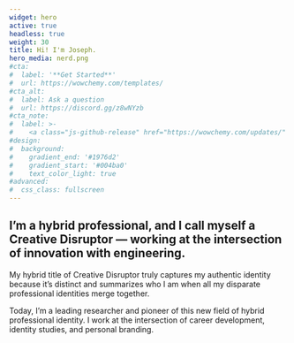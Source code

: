```yaml
---
widget: hero
active: true
headless: true
weight: 30
title: Hi! I'm Joseph.
hero_media: nerd.png
#cta:
#  label: '**Get Started**'
#  url: https://wowchemy.com/templates/
#cta_alt:
#  label: Ask a question
#  url: https://discord.gg/z8wNYzb
#cta_note:
#  label: >-
#    <a class="js-github-release" href="https://wowchemy.com/updates/" data-repo="gcushen/hugo-academic">Latest release<!-- V --></a><div style="text-shadow: none;"><a class="github-button" href="https://github.com/wowchemy/wowchemy-hugo-modules" data-icon="octicon-star" data-size="large" data-show-count="true" aria-label="Star">Star Wowchemy site builder for Hugo</a></div><div style="text-shadow: none;"><a class="github-button" href="https://github.com/wowchemy/starter-academic" data-icon="octicon-star" data-size="large" data-show-count="true" aria-label="Star">Star the Academic template</a></div>
#design:
#  background:
#    gradient_end: '#1976d2'
#    gradient_start: '#004ba0'
#    text_color_light: true
#advanced:
#  css_class: fullscreen
---
```

## I’m a hybrid professional, and I call myself a Creative Disruptor — working at the intersection of innovation with engineering.  

My hybrid title of Creative Disruptor truly captures my authentic identity because it’s distinct and summarizes who I am when all my disparate professional identities merge together.

Today, I’m a leading researcher and pioneer of this new field of hybrid professional identity. I work at the intersection of career development, identity studies, and personal branding.